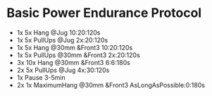 # Basic Power Endurance Protocol
+ 1x 5x Hang @Jug 10:20:120s
+ 1x 5x PullUps @Jug 2x:20:120s
+ 1x 5x Hang @30mm &Front3 10:20:120s
+ 1x 5x PullUps @30mm &Front3 2x:20:120s
+ 3x 10x Hang @30mm &Front3 6:6:180s
+ 2x 5x PullUps @Jug 4x:30:120s
+ 1x Pause 3-5min
+ 2x 1x MaximumHang @30mm &Front3 AsLongAsPossible:0:180s